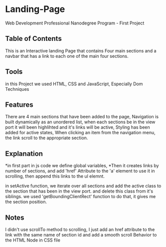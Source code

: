 # Landing-Page
Web Development Professional Nanodegree Program - First Project


## Table of Contents

This is an Interactive landing Page that contains Four main sections and a navbar that has a link to each one of the main four sections.

## Tools

in this Project we used 
HTML,
CSS and
JavaScript, Especially Dom Techniques 

## Features

There are 4 main sections that have been added to the page,
Navigation is built dynamically as an unordered list,
when each sections be in the view port it will been highlihted and it's links will be active,
Styling has been added for active states,
When clicking an item from the navigation menu, the link scroll to the appropriate section. 

## Explanation
*in first part in js code we define global variables,
*Then it creates links by number of sections,
and add 'href' Attribute to the 'a' element to use it in scrolling,
then append this links to the ul elemnt.


in setActive function,
we iterate over all sections and add the active class to the section that has been in the view port.
and delete this class from it's siblings.
we used 'getBoundingClientRect' function to do that, it gives me the section position.

## Notes

I didn't use scrollTo method to scrolling, I just add an href attribute to the link with the same name of section id and add a smooth scroll Behavior to the HTML Node in CSS file
